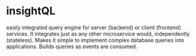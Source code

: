 # insightQL
easily integrated query engine for server (backend) or client (frontend) services. It integrates just as any other microservice would, independently (stateless). Makes it simple to implement complex database queries into applications. Builds queries as events are consumed. 
